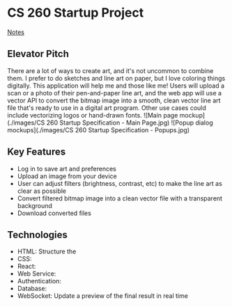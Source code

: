 # CS 260 Startup Project
[Notes](https://github.com/kayleigh-gustafson/startup/blob/main/notes.md)
## Elevator Pitch
There are a lot of ways to create art, and it's not uncommon to combine them. I prefer to do sketches and line art on paper, but I love coloring things digitally. This application will help me and those like me! Users will upload a scan or a photo of their pen-and-paper line art, and the web app will use a vector API to convert the bitmap image into a smooth, clean vector line art file that's ready to use in a digital art program. Other use cases could include vectorizing logos or hand-drawn fonts.
![Main page mockup](./images/CS 260 Startup Specification - Main Page.jpg)
![Popup dialog mockups](./images/CS 260 Startup Specification - Popups.jpg)
## Key Features
- Log in to save art and preferences
- Upload an image from your device
- User can adjust filters (brightness, contrast, etc) to make the line art as clear as possible
- Convert filtered bitmap image into a clean vector file with a transparent background
- Download converted files
## Technologies
- HTML: Structure the 
- CSS:
- React:
- Web Service:
- Authentication:
- Database:
- WebSocket: Update a preview of the final result in real time